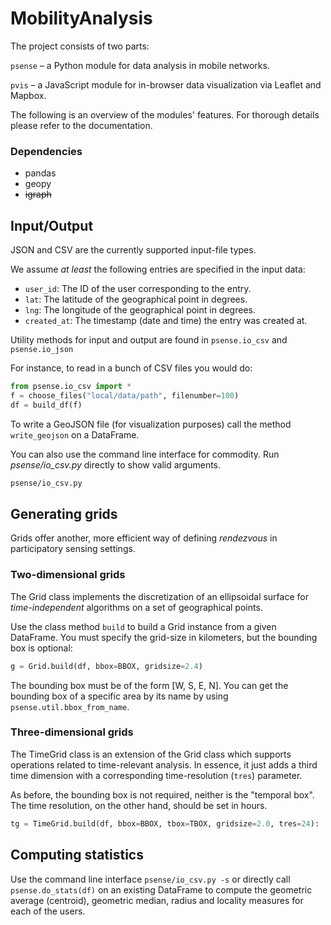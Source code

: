 # MobilityAnalysis

The project consists of two parts:

`psense` – a Python module for data analysis in mobile networks.

`pvis` – a JavaScript module for in-browser data visualization via Leaflet and Mapbox.

The following is an overview of the modules' features. For thorough details please refer to the documentation.

### Dependencies

- pandas
- geopy
- ~~igraph~~

## Input/Output

JSON and CSV are the currently supported input-file types.

We assume *at least* the following entries are specified in the input data:

- `user_id`: The ID of the user corresponding to the entry.
- `lat`: The latitude of the geographical point in degrees.
- `lng`: The longitude of the geographical point in degrees.
- `created_at`: The timestamp (date and time) the entry was created at.

Utility methods for input and output are found in `psense.io_csv` and `psense.io_json`

For instance, to read in a bunch of CSV files you would do:

```python
from psense.io_csv import *
f = choose_files("local/data/path", filenumber=100)
df = build_df(f)
```

To write a GeoJSON file (for visualization purposes) call the method `write_geojson` on a DataFrame.

You can also use the command line interface for commodity. Run *psense/io_csv.py* directly to show valid arguments.

```bash
psense/io_csv.py
```

## Generating grids

Grids offer another, more efficient way of defining *rendezvous* in participatory sensing settings.

### Two-dimensional grids

The Grid class implements the discretization of an ellipsoidal surface for *time-independent* algorithms on a set of geographical points.

Use the class method `build` to build a Grid instance from a given DataFrame. You must specify the grid-size in kilometers, but the bounding box is optional:

```python
g = Grid.build(df, bbox=BBOX, gridsize=2.4)
```

The bounding box must be of the form [W, S, E, N]. You can get the bounding box of a specific area by its name by using `psense.util.bbox_from_name`.

### Three-dimensional grids

The TimeGrid class is an extension of the Grid class which supports operations related to time-relevant analysis. In essence, it just adds a third time dimension with a corresponding time-resolution (`tres`) parameter.

As before, the bounding box is not required, neither is the "temporal box". The time resolution, on the other hand, should be set in hours.

```python
tg = TimeGrid.build(df, bbox=BBOX, tbox=TBOX, gridsize=2.0, tres=24):
```

## Computing statistics

Use the command line interface `psense/io_csv.py -s` or directly call `psense.do_stats(df)` on an existing DataFrame to compute the geometric average (centroid), geometric median, radius and locality measures for each of the users.
